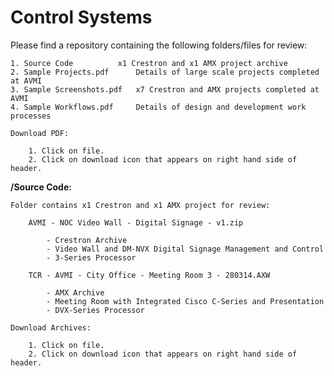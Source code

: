 <h1>Control Systems</h1>

Please find a repository containing the following folders/files for review:

	1. Source Code			x1 Crestron and x1 AMX project archive
	2. Sample Projects.pdf		Details of large scale projects completed at AVMI 
	3. Sample Screenshots.pdf	x7 Crestron and AMX projects completed at AVMI
	4. Sample Workflows.pdf		Details of design and development work processes

	Download PDF:

		1. Click on file.
		2. Click on download icon that appears on right hand side of header.

**/Source Code:**

	Folder contains x1 Crestron and x1 AMX project for review:

		AVMI - NOC Video Wall - Digital Signage - v1.zip

			- Crestron Archive
			- Video Wall and DM-NVX Digital Signage Management and Control
			- 3-Series Processor

		TCR - AVMI - City Office - Meeting Room 3 - 280314.AXW

			- AMX Archive
			- Meeting Room with Integrated Cisco C-Series and Presentation
			- DVX-Series Processor

	Download Archives:

		1. Click on file.
		2. Click on download icon that appears on right hand side of header.